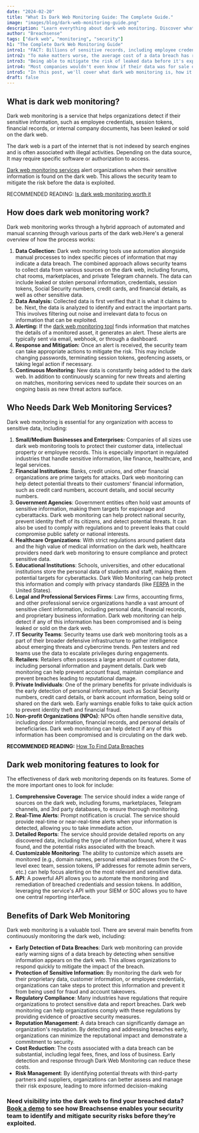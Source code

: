 ```yaml
---
date: "2024-02-20"
title: "What Is Dark Web Monitoring Guide: The Complete Guide."
image: "images/blog/dark-web-monitoring-guide.png"
description: "Learn everything about dark web monitoring. Discover what dark web monitoring is, how it works, who needs it and what features to look for." 
author: "Breachsense"
tags: ["dark web", "monitoring", "security"]
h1: "The Complete Dark Web Monitoring Guide"
intro1: "FACT: Billions of sensitive records, including employee credentials and internal company documents, have been leaked to the dark web this year alone."
intro2: "To make matters worse, the average cost of a data breach has risen to USD 4.45 million, according to the 2023 [IBM Cost of a Data Breach Report](https://www.ibm.com/reports/data-breach)."
intro3: "Being able to mitigate the risk of leaked data before it's exploited is critical."
intro4: "Most companies wouldn't even know if their data was for sale on an underground marketplace."
intro5: "In this post, we'll cover what dark web monitoring is, how it works, who needs it, and what features to look for."
draft: false
---
```

## What is dark web monitoring?

Dark web monitoring is a service that helps organizations detect if their sensitive information, such as employee credentials, session tokens, financial records, or internal company documents, has been leaked or sold on the dark web.

The dark web is a part of the internet that is not indexed by search engines and is often associated with illegal activities. Depending on the data source, It may require specific software or authorization to access.

[Dark web monitoring services](https://www.breachsense.com/blog/dark-web-monitoring-tools/) alert organizations when their sensitive information is found on the dark web. This allows the security team to mitigate the risk before the data is exploited.

RECOMMENDED READING: [Is dark web monitoring worth it](https://www.breachsense.com/blog/dark-web-monitoring-worth-it/)

## How does dark web monitoring work?

Dark web monitoring works through a hybrid approach of automated and manual scanning through various parts of the dark web.Here's a general overview of how the process works:

1. **Data Collection:** Dark web monitoring tools use automation alongside manual processes to index specific pieces of information that may indicate a data breach. The combined approach allows security teams to collect data from various sources on the dark web, including forums, chat rooms, marketplaces, and private Telegram channels. The data can include leaked or stolen personal information, credentials, session tokens, Social Security numbers, credit cards, and financial details, as well as other sensitive data.
2. **Data Analysis:** Collected data is first verified that it is what it claims to be. Next, the data is analyzed to identify and extract the important parts. This involves filtering out noise and irrelevant data to focus on information that can be exploited.
3. **Alerting:** If the [dark web monitoring tool](https://www.breachsense.com/blog/best-dark-web-monitoring-services/) finds information that matches the details of a monitored asset, it generates an alert. These alerts are typically sent via email, webhook, or through a dashboard.
4. **Response and Mitigation:** Once an alert is received, the security team can take appropriate actions to mitigate the risk. This may include changing passwords, terminating session tokens, geofencing assets, or taking legal action if necessary.
5. **Continuous Monitoring:** New data is constantly being added to the dark web. In addition to continuously scanning for new threats and alerting on matches, monitoring services need to update their sources on an ongoing basis as new threat actors surface.

## Who Needs Dark Web Monitoring Services?

Dark web monitoring is essential for any organization with access to sensitive data, including:

1. **Small/Medium Businesses and Enterprises:** Companies of all sizes use dark web monitoring tools to protect their customer data, intellectual property or employee records. This is especially important in regulated industries that handle sensitive information, like finance, healthcare, and legal services.
2. **Financial Institutions**: Banks, credit unions, and other financial organizations are prime targets for attacks. Dark web monitoring can help detect potential threats to their customers' financial information, such as credit card numbers, account details, and social security numbers.
3. **Government Agencies**: Government entities often hold vast amounts of sensitive information, making them targets for espionage and cyberattacks. Dark web monitoring can help protect national security, prevent identity theft of its citizens, and detect potential threats. It can also be used to comply with regulations and to prevent leaks that could compromise public safety or national interests.
4. **Healthcare Organizations**: With strict regulations around patient data and the high value of medical information on the dark web, healthcare providers need dark web monitoring to ensure compliance and protect sensitive data.
5. **Educational Institutions**: Schools, universities, and other educational institutions store the personal data of students and staff, making them potential targets for cyberattacks. Dark Web Monitoring can help protect this information and comply with privacy standards (like [FERPA](https://en.wikipedia.org/wiki/Family_Educational_Rights_and_Privacy_Act) in the United States).
6. **Legal and Professional Services Firms**: Law firms, accounting firms, and other professional service organizations handle a vast amount of sensitive client information, including personal data, financial records, and proprietary business information. Dark web monitoring can help detect if any of this information has been compromised and is being leaked or sold on the dark web.
7. **IT Security Teams**: Security teams use dark web monitoring tools as a part of their broader defensive infrastructure to gather intelligence about emerging threats and cybercrime trends. Pen testers and red teams use the data to escalate privileges during engagements.
8. **Retailers**: Retailers often possess a large amount of customer data, including personal information and payment details. Dark web monitoring can help prevent account fraud, maintain compliance and prevent breaches leading to reputational damage.
9. **Private Individuals**: One of the primary benefits for private individuals is the early detection of personal information, such as Social Security numbers, credit card details, or bank account information, being sold or shared on the dark web. Early warnings enable folks to take quick action to prevent identity theft and financial fraud.
10. **Non-profit Organizations (NPOs)**: NPOs often handle sensitive data, including donor information, financial records, and personal details of beneficiaries. Dark web monitoring can help detect if any of this information has been compromised and is circulating on the dark web.

**RECOMMENDED READING:** [How To Find Data Breaches](https://www.breachsense.com/blog/how-to-find-data-breaches/)

## Dark web monitoring features to look for

The effectiveness of dark web monitoring depends on its features. Some of the more important ones to look for include:

1. **Comprehensive Coverage**: The service should index a wide range of sources on the dark web, including forums, marketplaces, Telegram channels, and 3rd party databases, to ensure thorough monitoring.
2. **Real-Time Alerts**: Prompt notification is crucial. The service should provide real-time or near-real-time alerts when your information is detected, allowing you to take immediate action.
3. **Detailed Reports**: The service should provide detailed reports on any discovered data, including the type of information found, where it was found, and the potential risks associated with the breach.
4. **Customizable Monitoring**: The ability to customize which assets are monitored (e.g., domain names, personal email addresses from the C-level exec team, session tokens, IP addresses for remote admin servers, etc.) can help focus alerting on the most relevant and sensitive data.
5. **API**: A powerful API allows you to automate the monitoring and remediation of breached credentials and session tokens. In addition, leveraging the service's API with your SIEM or SOC allows you to have one central reporting interface.

## Benefits of Dark Web Monitoring

Dark web monitoring is a valuable tool. There are several main benefits from continuously monitoring the dark web, including:

- **Early Detection of Data Breaches**: Dark web monitoring can provide early warning signs of a data breach by detecting when sensitive information appears on the dark web. This allows organizations to respond quickly to mitigate the impact of the breach.
- **Protection of Sensitive Information**: By monitoring the dark web for their proprietary data, customer information, or employee credentials, organizations can take steps to protect this information and prevent it from being used for fraud and account takeovers.
- **Regulatory Compliance**: Many industries have regulations that require organizations to protect sensitive data and report breaches. Dark web monitoring can help organizations comply with these regulations by providing evidence of proactive security measures.
- **Reputation Management**: A data breach can significantly damage an organization's reputation. By detecting and addressing breaches early, organizations can minimize the reputational impact and demonstrate a commitment to security.
- **Cost Reduction**: The costs associated with a data breach can be substantial, including legal fees, fines, and loss of business. Early detection and response through Dark Web Monitoring can reduce these costs.
- **Risk Management**: By identifying potential threats with third-party partners and suppliers, organizations can better assess and manage their risk exposure, leading to more informed decision-making

### Need visibility into the dark web to find your breached data? [Book a demo](https://www.breachsense.com/book-demo/) to see how Breachsense enables your security team to identify and mitigate security risks before they’re exploited.
